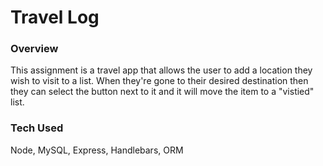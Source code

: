 # Travel Log

### Overview

This assignment is a travel app that allows the user to add a location they wish to visit to a list. When they're gone to their desired destination then they can select the button next to it and it will move the item to a "vistied" list.

### Tech Used

Node, MySQL, Express, Handlebars, ORM